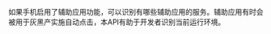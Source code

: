 <!-- ## uni.getAccessibilityInfo() @getaccessibilityinfo -->

<!-- UTSAPIJSON.getAccessibilityInfo.name -->

<!-- UTSAPIJSON.getAccessibilityInfo.description -->

如果手机启用了辅助应用功能，可以识别有哪些辅助应用的服务。辅助应用有时会被用于灰黑产实施自动点击，本API有助于开发者识别当前运行环境。

<!-- UTSAPIJSON.getAccessibilityInfo.compatibility -->

<!-- UTSAPIJSON.getAccessibilityInfo.param -->

<!-- UTSAPIJSON.getAccessibilityInfo.returnValue -->

<!-- UTSAPIJSON.getAccessibilityInfo.example -->

<!-- UTSAPIJSON.getAccessibilityInfo.tutorial -->

<!-- UTSAPIJSON.getAccessibilityInfo.example -->

<!-- UTSAPIJSON.general_type.name -->

<!-- UTSAPIJSON.general_type.param -->

